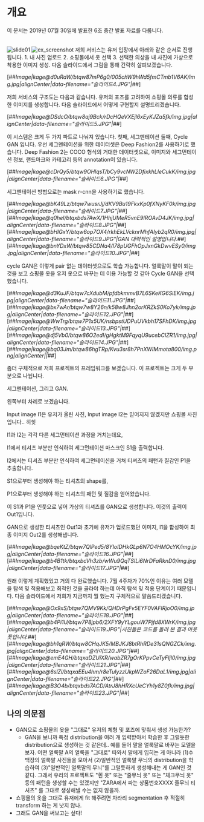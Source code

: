 ﻿# 개요
이 문서는 2019년 07월 30일에 발표한 6조 중간 발표 자료를 다룹니다.<br><br>


![slide01](/img/190730/slide00.jpg)
[]()
![ex_screenshot](./img/screenshot.png)
저희 서비스는 유저 입장에서 아래와 같은 순서로 진행됩니다. 1. 내 사진 업로드 2. 쇼핑몰에서 옷 선택 3. 선택한 의상을 내 사진에 가상으로 착용한 이미지 생성.    다음 슬라이드에서 그림을 통해 간략히 살펴보겠습니다.

[##_Image|kage@d0uRaW/btqw87mP6g0/005chW9hWd5fmCTmb1V6AK/img.jpg|alignCenter|data-filename="슬라이드4.JPG"|_##]

저희 서비스의 구조도는 다음과 같습니다. 유저의 포즈를 고려하여 쇼핑몰 의류를 합성한 이미지를 생성합니다. 다음 슬라이드에서 어떻게 구현할지 설명드리겠습니다.

[##_Image|kage@DSdcO/btqw8aj9Bck/rDcHQeVXEjl6xEyKJZa5fk/img.jpg|alignCenter|data-filename="슬라이드5.JPG"|_##]

이 시스템은 크게 두 가지 파트로 나눠져 있습니다. 첫째, 세그멘테이션 둘째, Cycle GAN 입니다. 우선 세그멘테이션을 위한 데이터셋은 Deep Fashion2를 사용하기로 했습니다. Deep Fashion 2는 COCO 형식의 거대한 데이터셋으로, 이미지와 세그먼테이션 정보, 랜드마크와 카테고리 등의 annotation이 있습니다.

[##_Image|kage@cDrQy5/btqw9OHlqsT/bCy9vcNW2DfixkhLIeCukK/img.jpg|alignCenter|data-filename="슬라이드6.JPG"|_##]

세그멘테이션 방법으로는 mask r-cnn을 사용하기로 했습니다.

[##_Image|kage@bK49Lz/btqw7wusrJj/dKV9Bu19FkxKp0fXNyKF0k/img.jpg|alignCenter|data-filename="슬라이드7.JPG"|_##][##_Image|kage@q0hel/btqxbds7AwX/1HhjUMeR5vnE9IROAvD4JK/img.jpg|alignCenter|data-filename="슬라이드8.JPG"|_##][##_Image|kage@bHlGxY/btqw6op7OX4/rkhEkLVcknrMhfAIyb2qR0/img.jpg|alignCenter|data-filename="슬라이드9.JPG"|GAN 대략적인 설명입니다._##][##_Image|kage@bnYDxW/btqw85CDNa4/l78pUGFhOpJxnGkDwvESy0/img.jpg|alignCenter|data-filename="슬라이드10.JPG"|_##]

cycle GAN은 이렇게 pair 없는 데이터셋으로도 학습 가능합니다. 얼룩말이 말이 되는 것을 보고 쇼핑몰 옷을 유저 옷으로 바꾸는 데 이용 가능할 것 같아 Cycle GAN을 선택했습니다.

[##_Image|kage@d3KuJF/btqw7cXdubM/pfdbkmmvB7L6SKeKG6SiEK/img.jpg|alignCenter|data-filename="슬라이드11.JPG"|_##][##_Image|kage@bx7wAr/btqw7w8Y26n/k58w8Jhn2orKRZkS0Ko7yk/img.jpg|alignCenter|data-filename="슬라이드12.JPG"|_##][##_Image|kage@WwTrg/btqw7P1x5UK/nsbpstUDPuUVkbh17SFhDK/img.jpg|alignCenter|data-filename="슬라이드13.JPG"|_##][##_Image|kage@dj5Vb0/btqw86O2edI/gHgktM9FqyqU9ucebCIZR1/img.jpg|alignCenter|data-filename="슬라이드14.JPG"|_##][##_Image|kage@bq03Jm/btqw86hgTRp/Kvu3sr8h7PnXWIMmota800/img.png|alignCenter||_##]

좀더 구체적으로 저희 프로젝트의 프레임워크를 보겠습니다. 이 프로젝트는 크게 두 부분으로 나뉩니다.

세그멘테이션, 그리고 GAN.

왼쪽부터 차례로 보겠습니다.

Input image I1은 유저가 올린 사진, Input image I2는 믿어지지 않겠지만 쇼핑몰 사진입니다.. 히힛

I1과 I2는 각각 다른 세그먼테이션 과정을 거치는데요,

I1에서 티셔츠 부분만 인식하여 세그먼테이션 마스크인 S1을 출력합니다.

I2에서는 티셔츠 부분만 인식하여 세그먼테이션을 거쳐 티셔츠의 패턴과 질감인 P1을 추출합니다.

S1으로부터 생성해야 하는 티셔츠의 shape를,

P1으로부터 생성해야 하는 티셔츠의 패턴 및 질감을 얻어왔습니다.

이 S1과 P1을 인풋으로 넣어 가상의 티셔츠를 GAN으로 생성합니다. 이것의 출력이 Out1입니다.

GAN으로 생성한 티셔츠인 Out1과 초기에 유저가 업로드했던 이미지, I1을 합성하여 최종 이미지 Out2를 생성해냅니다.

[##_Image|kage@bqeKtZ/btqw7QlPed5/8YIoIDHkGLp6N7O4HMOcYK/img.jpg|alignCenter|data-filename="슬라이드16.JPG"|_##][##_Image|kage@b4B1tk/btqxbcVh3zb/wWu9QqTSILi6NrDFaRknD0/img.jpg|alignCenter|data-filename="슬라이드17.JPG"|_##]

원래 이렇게 계획했었고 거의 다 완료했습니다. 7월 4주차가 70%인 이유는 여러 모델을 탐색 및 적용해보고 최적인 것을 골라야 하는데 아직 탐색 및 적용 단계이기 때문입니다. 다음 슬라이드에서 저희가 지금까지 뭘 했는지 구체적으로 말씀드리겠습니다.

[##_Image|kage@Ox9xS/btqw7QMV9Kk/QHDrPgFv5EYF0VAFlRjoO0/img.jpg|alignCenter|data-filename="슬라이드18.JPG"|_##][##_Image|kage@b4Pi1U/btqw7P8jpb6/2XFY9yYLgouW7Pjfd8XWrK/img.jpg|alignCenter|data-filename="슬라이드19.JPG"|사진들은 코드를 돌려 본 결과 아웃풋입니다._##][##_Image|kage@bh1qRW/btqw8CHqJK5/MBJKJ8btRhRDe31sQNGZCk/img.jpg|alignCenter|data-filename="슬라이드20.JPG"|_##][##_Image|kage@emE4GH/btqxaDZUiXR/wabZR7gOrKPpvCeTyFIjl0/img.jpg|alignCenter|data-filename="슬라이드21.JPG"|_##][##_Image|kage@6slZi/btqxaEEu4hm/r8eTulyzzUkpWZoF26DaL1/img.jpg|alignCenter|data-filename="슬라이드22.JPG"|_##][##_Image|kage@B3O4b/btqxbds7ACD/AtrJ8hHRXcUeCYh1y8Z0fk/img.jpg|alignCenter|data-filename="슬라이드23.JPG"|_##]

## 나의 의문점

-   GAN으로 쇼핑몰의 옷을 "그대로" 유저의 체형 및 포즈에 맞춰서 생성 가능한가?
    -   GAN을 보니까 특정 distribution을 여러 개 입력받아서 학습한 후 그럴듯한 distribution으로 생성하는 것 같은데.. 예를 들어 말을 얼룩말로 바꾸는 모델을 보자. 어떤 얼룩말 A의 얼룩을 "그대로" 따와서 말에게 입히는 게 아니라 (1)수백장의 얼룩말 사진들을 모아서 (2)일반적인 얼룩말 무늬의 distribution을 학습하여 (3)"일반적인 얼룩말의 무늬"를 그럴듯하게 생성해내는 게 GAN인 것 같다. 그래서 우리의 프로젝트도 "흰 옷" 또는 "줄무늬 옷" 또는 "체크무늬 옷" 등의 패턴을 생성할 수는 있겠지만 "ZARA에서 파는 상품번호XXXX 줄무늬 티셔츠" 를 그대로 생성해낼 수는 없지 않을까.
-   쇼핑몰의 옷을 그대로 유저에게 fit 해주려면 차라리 segmentation 후 적절히 transform 하는 게 낫지 않나.
-   그래도 GAN을 써보고는 싶다!